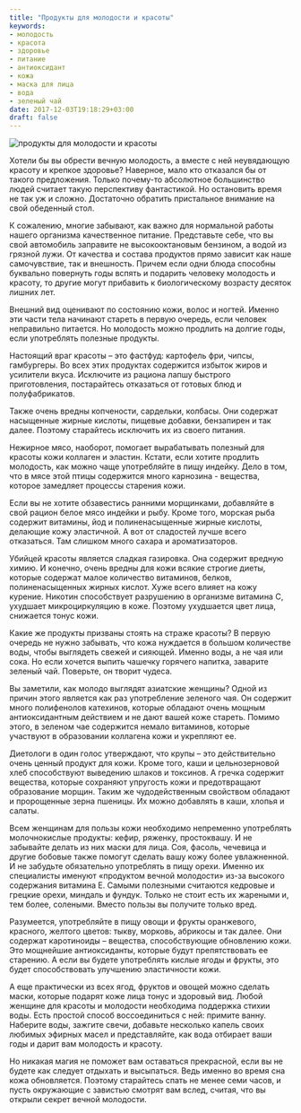 ```yaml
---
title: "Продукты для молодости и красоты"
keywords:
- молодость
- красота
- здоровье
- питание
- антиоксидант
- кожа
- маска для лица
- вода
- зеленый чай
date: 2017-12-03T19:18:29+03:00
draft: false
---
```


![продукты для молодости и красоты](/images/food_1.jpg)

Хотели бы вы обрести вечную молодость, а вместе с ней неувядающую красоту и крепкое здоровье? Наверное, мало кто отказался бы от такого предложения. Только почему-то абсолютное большинство людей считает такую перспективу фантастикой. Но остановить время не так уж и сложно. Достаточно обратить пристальное внимание на свой обеденный стол.<!--more-->

К сожалению, многие забывают, как важно для нормальной работы нашего организма качественное питание. Представьте себе, что вы свой автомобиль заправите не высокооктановым бензином, а водой из грязной лужи. От качества и состава продуктов прямо зависит как наше самочувствие, так и внешность. Причем если одни блюда способны буквально повернуть годы вспять и подарить человеку молодость и красоту, то другие могут прибавить к биологическому возрасту десяток лишних лет.

Внешний вид оценивают по состоянию кожи, волос и ногтей. Именно эти части тела начинают стареть в первую очередь, если человек неправильно питается. Но молодость можно продлить на долгие годы, если употреблять полезные продукты.

Настоящий враг красоты – это фастфуд: картофель фри, чипсы, гамбургеры. Во всех этих продуктах содержится избыток жиров и усилители вкуса. Исключите из рациона лапшу быстрого приготовления, постарайтесь отказаться от готовых блюд и полуфабрикатов.

Также очень вредны копчености, сардельки, колбасы. Они содержат насыщенные жирные кислоты, пищевые добавки, бензапирен и так далее. Поэтому старайтесь исключить их из своего питания.

Нежирное мясо, наоборот, помогает вырабатывать полезный для красоты кожи коллаген и эластин. Кстати, если хотите продлить молодость, как можно чаще употребляйте в пищу индейку. Дело в том, что в мясе этой птицы содержится много карнозина - вещества, которое замедляет процессы старения кожи.

Если вы не хотите обзавестись ранними морщинками, добавляйте в свой рацион белое мясо индейки и рыбу. Кроме того, морская рыба содержит витамины, йод и полиненасыщенные жирные кислоты, делающие кожу эластичной. А вот от сладостей лучше всего отказаться. Там слишком много сахара и ароматизаторов.

Убийцей красоты является сладкая газировка. Она содержит вредную химию. И конечно, очень вредны для кожи всякие строгие диеты, которые содержат малое количество витаминов, белков, полиненасыщенных жирных кислот. Хуже всего влияет на кожу курение. Никотин способствует разрушению в организме витамина C, ухудшает микроциркуляцию в коже. Поэтому ухудшается цвет лица, снижается тонус кожи.

Какие же продукты призваны стоять на страже красоты? В первую очередь не нужно забывать, что кожа нуждается в большом количестве воды, чтобы выглядеть свежей и сияющей. Именно воды, а не чая или сока. Но если хочется выпить чашечку горячего напитка, заварите зеленый чай. Поверьте, он творит чудеса.

Вы заметили, как молодо выглядят азиатские женщины? Одной из причин этого является как раз употребление зеленого чая. Он содержит много полифенолов катехинов, которые обладают очень мощным антиоксидантным действием и не дают вашей коже стареть. Помимо этого, в зеленом чае содержится немало витаминов, которые участвуют в образовании коллагена кожи и укрепляют ее.

Диетологи в один голос утверждают, что крупы – это действительно очень ценный продукт для кожи. Кроме того, каши и цельнозерновой хлеб способствуют выведению шлаков и токсинов. А гречка содержит вещества, которые сохраняют упругость кожи и предотвращают образование морщин. Таким же чудодейственным свойством обладают и пророщенные зерна пшеницы. Их можно добавлять в каши, хлопья и салаты.

Всем женщинам для пользы кожи необходимо непременно употреблять молочнокислые продукты: кефир, ряженку, простоквашу. И не забывайте делать из них маски для лица. Соя, фасоль, чечевица и другие бобовые также помогут сделать вашу кожу более увлажненной. И не забудьте обязательно употреблять в пищу орехи. Именно их специалисты именуют «продуктом вечной молодости» из-за высокого содержания витамина E. Самыми полезными считаются кедровые и грецкие орехи, миндаль и фундук. Только не стоит есть их жареными и, тем более, солеными. Вместо пользы вы получите только вред.

Разумеется, употребляйте в пищу овощи и фрукты оранжевого, красного, желтого цветов: тыкву, морковь, абрикосы и так далее. Они содержат каротиноиды – вещества, способствующие обновлению кожи. Это мощнейшие антиоксиданты, которые будут препятствовать ее старению. А если вы будете употреблять кислые ягоды и фрукты, это будет способствовать улучшению эластичности кожи.

А еще практически из всех ягод, фруктов и овощей можно сделать маски, которые подарят коже лица тонус и здоровый вид. Любой женщине для красоты и молодости необходима поддержка стихии воды. Есть простой способ воссоединиться с ней: примите ванну. Наберите воды, зажгите свечи, добавьте несколько капель своих любимых эфирных масел и представляйте, как вода отбирает ваши годы и дарит вам молодость и красоту.

Но никакая магия не поможет вам оставаться прекрасной, если вы не будете как следует отдыхать и высыпаться. Ведь именно во время сна кожа обновляется. Поэтому старайтесь спать не менее семи часов, и пусть окружающие с завистью смотрят вам вслед, считая, что вы открыли секрет вечной молодости.
